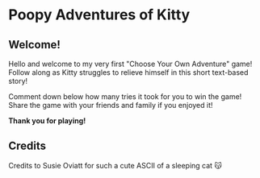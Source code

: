 # Poopy Adventures of Kitty

## Welcome!

Hello and welcome to my very first "Choose Your Own Adventure" game! Follow along as Kitty struggles to relieve himself in this short text-based story! 

Comment down below how many tries it took for you to win the game! 
Share the game with your friends and family if you enjoyed it!

**Thank you for playing!**

## Credits

Credits to Susie Oviatt for such a cute ASCII of a sleeping cat 😽
